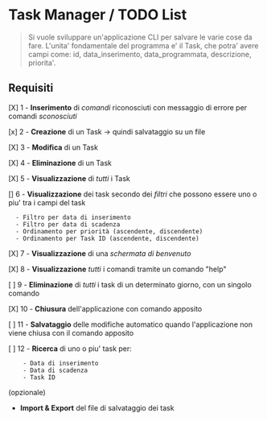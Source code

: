 # Task Manager / TODO List

> Si vuole sviluppare un'applicazione CLI per salvare le varie cose da fare.
> L'unita' fondamentale del programma e' il Task, che potra' avere campi come: id, data_inserimento, data_programmata, descrizione, priorita'.

## Requisiti

[X] 1 - **Inserimento** di _comandi_ riconosciuti con messaggio di errore per comandi _sconosciuti_

[x] 2 - **Creazione** di un Task -> quindi salvataggio su un file

[X] 3 - **Modifica** di un Task

[X] 4 - **Eliminazione** di un Task

[X] 5 - **Visualizzazione** di _tutti_ i Task

[] 6 - **Visualizzazione** dei task secondo dei _filtri_ che possono essere uno o piu' tra i campi del task

      - Filtro per data di inserimento
      - Filtro per data di scadenza
      - Ordinamento per priorità (ascendente, discendente)
      - Ordinamento per Task ID (ascendente, discendente)

[X] 7 - **Visualizzazione** di una _schermata di benvenuto_

[X] 8 - **Visualizzazione** _tutti_ i comandi tramite un comando "help"

[ ] 9 - **Eliminazione** di _tutti_ i task di un determinato giorno, con un singolo comando

[X] 10 - **Chiusura** dell'applicazione con comando apposito

[ ] 11 - **Salvataggio** delle modifiche automatico quando l'applicazione non viene chiusa con il comando apposito

[ ] 12 - **Ricerca** di uno o piu' task per:

        - Data di inserimento
        - Data di scadenza
        - Task ID

(opzionale)

- **Import & Export** del file di salvataggio dei task
